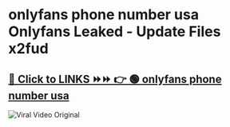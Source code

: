 
 # onlyfans phone number usa Onlyfans Leaked - Update Files x2fud

## <h2><a href="https://clipsfans.com/onlyfans_phone_number_usa&ref=git">🔗 Click to LINKS ⏩⏩ 👉 🟢 onlyfans phone number usa </a></h2>

<a href="https://clipsfans.com/onlyfans_phone_number_usa&ref=git" rel="nofollow" data-target="animated-image.originalLink"><img src="https://i.ibb.co.com/xMMVF88/686577567.gif" alt="Viral Video Original" style="max-width: 100%; display: inline-block;" data-target="animated-image.originalImage"></a>

